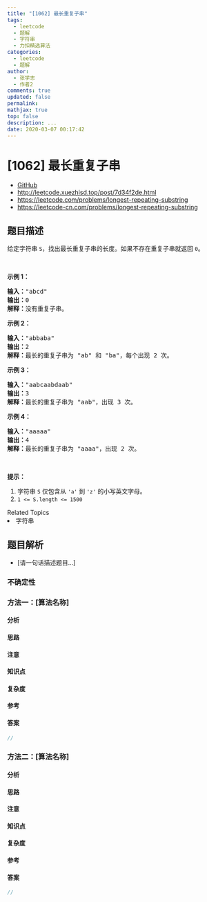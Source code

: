 ```yaml
---
title: "[1062] 最长重复子串"
tags:
  - leetcode
  - 题解
  - 字符串
  - 力扣精选算法
categories:
  - leetcode
  - 题解
author:
  - 张学志
  - 作者2
comments: true
updated: false
permalink:
mathjax: true
top: false
description: ...
date: 2020-03-07 00:17:42
---
```



# [1062] 最长重复子串
* [GitHub](https://github.com/algoboy101/LeetCodeCrowdsource/tree/master/_posts/QA/%5B1062%5D%20%E6%9C%80%E9%95%BF%E9%87%8D%E5%A4%8D%E5%AD%90%E4%B8%B2.md)
* http://leetcode.xuezhisd.top/post/7d34f2de.html
* https://leetcode.com/problems/longest-repeating-substring
* https://leetcode-cn.com/problems/longest-repeating-substring


## 题目描述

<p>给定字符串&nbsp;<code>S</code>，找出最长重复子串的长度。如果不存在重复子串就返回 <code>0</code>。</p>

<p>&nbsp;</p>

<p><strong>示例 1：</strong></p>

<pre><strong>输入：</strong>&quot;abcd&quot;
<strong>输出：</strong>0
<strong>解释：</strong>没有重复子串。
</pre>

<p><strong>示例 2：</strong></p>

<pre><strong>输入：</strong>&quot;abbaba&quot;
<strong>输出：</strong>2
<strong>解释：</strong>最长的重复子串为 &quot;ab&quot; 和 &quot;ba&quot;，每个出现 2 次。
</pre>

<p><strong>示例 3：</strong></p>

<pre><strong>输入：</strong>&quot;aabcaabdaab&quot;
<strong>输出：</strong>3
<strong>解释：</strong>最长的重复子串为 &quot;aab&quot;，出现 3 次。
</pre>

<p><strong>示例 4：</strong></p>

<pre><strong>输入：</strong>&quot;aaaaa&quot;
<strong>输出：</strong>4
<strong>解释：</strong>最长的重复子串为 &quot;aaaa&quot;，出现 2 次。</pre>

<p>&nbsp;</p>

<p><strong>提示：</strong></p>

<ol>
	<li>字符串&nbsp;<code>S</code>&nbsp;仅包含从&nbsp;<code>&#39;a&#39;</code> 到&nbsp;<code>&#39;z&#39;</code>&nbsp;的小写英文字母。</li>
	<li><code>1 &lt;= S.length &lt;= 1500</code></li>
</ol>
<div><div>Related Topics</div><div><li>字符串</li></div></div>


## 题目解析
* [请一句话描述题目...]

### 不确定性


### 方法一：[算法名称]

#### 分析

#### 思路

#### 注意

#### 知识点

#### 复杂度

#### 参考

#### 答案

```cpp
//
```


### 方法二：[算法名称]

#### 分析

#### 思路

#### 注意

#### 知识点

#### 复杂度

#### 参考

#### 答案

```cpp
//
```


